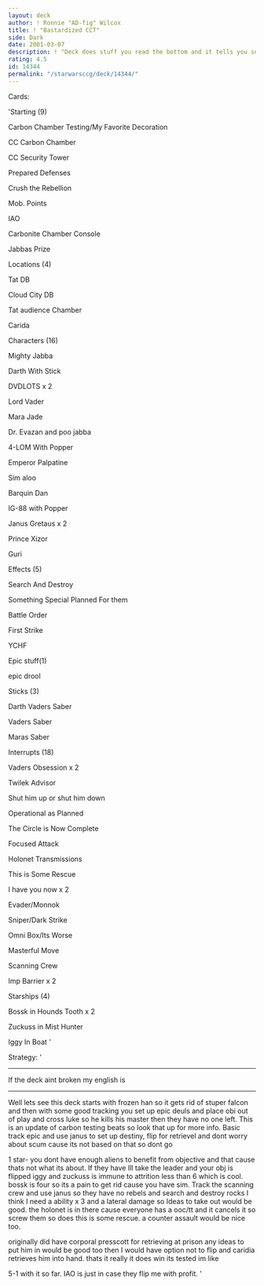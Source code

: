 ```yaml
---
layout: deck
author: ! Ronnie "AD-fig" Wilcox
title: ! "Bastardized CCT"
side: Dark
date: 2001-03-07
description: ! "Deck does stuff you read the bottom and it tells you so look at deck read strategy then rate k thankyou. whats that smell?"
rating: 4.5
id: 14344
permalink: "/starwarsccg/deck/14344/"
---
```

Cards: 

'Starting (9) 

Carbon Chamber Testing/My Favorite Decoration 

CC Carbon Chamber 

CC Security Tower 

Prepared Defenses 

Crush the Rebellion

Mob. Points 

IAO

Carbonite Chamber Console 

Jabbas Prize


Locations (4) 

Tat DB

Cloud City DB

Tat audience Chamber

Carida


Characters (16) 

Mighty Jabba

Darth With Stick

DVDLOTS x 2 

Lord Vader 

Mara Jade 

Dr. Evazan and poo jabba 

4-LOM With Popper 

Emperor Palpatine 

Sim aloo

Barquin Dan 

IG-88 with Popper

Janus Gretaus x 2

Prince Xizor

Guri


Effects (5) 

Search And Destroy 

Something Special Planned For them 

Battle Order 

First Strike

YCHF


Epic stuff(1)

epic drool


Sticks (3) 

Darth Vaders Saber

Vaders Saber

Maras Saber 


Interrupts (18) 

Vaders Obsession x 2 

Twilek Advisor

Shut him up or shut him down 

Operational as Planned

The Circle is Now Complete 

Focused Attack

Holonet Transmissions

This is Some Rescue 

I have you now x 2

Evader/Monnok

Sniper/Dark Strike

Omni Box/Its Worse

Masterful Move

Scanning Crew

Imp Barrier x 2


Starships (4) 

Bossk in Hounds Tooth x 2 

Zuckuss in Mist Hunter 

Iggy In Boat '

Strategy: '

***************************************

If the deck aint broken my english is

***************************************

Well lets see this deck starts with frozen han so it gets rid of stuper falcon and then with some good tracking you set up epic deuls and place obi out of play and cross luke so he kills his master then they have no one left. This is an update of carbon testing beats so look that up for more info. Basic track epic and use janus to set up destiny, flip for retrievel and dont worry about scum cause its not based on that so dont go

1 star- you dont have enough aliens to benefit from objective and that cause thats not what its about. If they have Ill take the leader and your obj is flipped iggy and zuckuss is immune to attrition less than 6 which is cool. bossk is four so its a pain to get rid cause you have sim. Track the scanning crew and use janus so they have no rebels and search and destroy rocks I think I need a ability x 3 and a lateral damage so Ideas to take out would be good. the holonet is in there cause everyone has a ooc/tt and it cancels it so screw them so does this is some rescue. a counter assault would be nice too.

originally did have corporal presscott for retrieving at prison any ideas to put him in would be good too then I would have option not to flip and caridia retrieves him into hand. thats it really it does win its tested im like 

5-1 with it so far. IAO is just in case they flip me with profit. '
